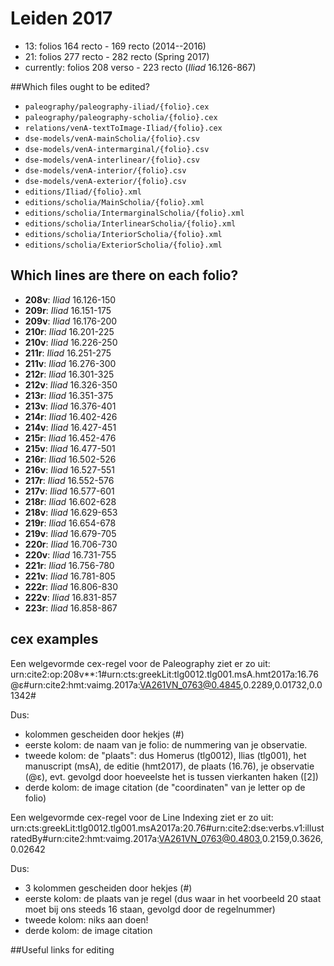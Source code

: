 # Leiden 2017
* 13: folios 164 recto - 169 recto (2014--2016)
* 21: folios 277 recto - 282 recto (Spring 2017)
* currently: folios 208 verso - 223 recto (*Iliad* 16.126-867)

##Which files ought to be edited?
* `paleography/paleography-iliad/{folio}.cex`
* `paleography/paleography-scholia/{folio}.cex`
* `relations/venA-textToImage-Iliad/{folio}.cex`
* `dse-models/venA-mainScholia/{folio}.csv`
* `dse-models/venA-intermarginal/{folio}.csv`
* `dse-models/venA-interlinear/{folio}.csv`
* `dse-models/venA-interior/{folio}.csv`
* `dse-models/venA-exterior/{folio}.csv`
* `editions/Iliad/{folio}.xml`
* `editions/scholia/MainScholia/{folio}.xml`
* `editions/scholia/IntermarginalScholia/{folio}.xml`
* `editions/scholia/InterlinearScholia/{folio}.xml`
* `editions/scholia/InteriorScholia/{folio}.xml`
* `editions/scholia/ExteriorScholia/{folio}.xml`

## Which lines are there on each folio?
* **208v**: *Iliad* 16.126-150
* **209r**: *Iliad* 16.151-175
* **209v**: *Iliad* 16.176-200
* **210r**: *Iliad* 16.201-225
* **210v**: *Iliad* 16.226-250
* **211r**: *Iliad* 16.251-275
* **211v**: *Iliad* 16.276-300
* **212r**: *Iliad* 16.301-325
* **212v**: *Iliad* 16.326-350
* **213r**: *Iliad* 16.351-375
* **213v**: *Iliad* 16.376-401
* **214r**: *Iliad* 16.402-426
* **214v**: *Iliad* 16.427-451
* **215r**: *Iliad* 16.452-476
* **215v**: *Iliad* 16.477-501
* **216r**: *Iliad* 16.502-526
* **216v**: *Iliad* 16.527-551
* **217r**: *Iliad* 16.552-576
* **217v**: *Iliad* 16.577-601
* **218r**: *Iliad* 16.602-628
* **218v**: *Iliad* 16.629-653
* **219r**: *Iliad* 16.654-678
* **219v**: *Iliad* 16.679-705
* **220r**: *Iliad* 16.706-730
* **220v**: *Iliad* 16.731-755
* **221r**: *Iliad* 16.756-780
* **221v**: *Iliad* 16.781-805
* **222r**: *Iliad* 16.806-830
* **222v**: *Iliad* 16.831-857
* **223r**: *Iliad* 16.858-867

## cex examples 
Een welgevormde cex-regel voor de Paleography ziet er zo uit:
urn:cite2:op:208v**:1#urn:cts:greekLit:tlg0012.tlg001.msA.hmt2017a:16.76@ε#urn:cite2:hmt:vaimg.2017a:VA261VN_0763@0.4845,0.2289,0.01732,0.01342#

Dus:
* kolommen gescheiden door hekjes (#)
* eerste kolom: de naam van je folio: de nummering van je observatie. 
* tweede kolom: de "plaats": dus Homerus (tlg0012), Ilias (tlg001), het manuscript (msA), de editie (hmt2017), de plaats (16.76), je observatie (@ε), evt. gevolgd door hoeveelste het is tussen vierkanten haken ([2])
* derde kolom: de image citation (de "coordinaten" van je letter op de folio)

Een welgevormde cex-regel voor de Line Indexing ziet er zo uit:
urn:cts:greekLit:tlg0012.tlg001.msA2017a:20.76#urn:cite2:dse:verbs.v1:illustratedBy#urn:cite2:hmt:vaimg.2017a:VA261VN_0763@0.4803,0.2159,0.3626,0.02642

Dus:
* 3 kolommen gescheiden door hekjes (#)
* eerste kolom: de plaats van je regel (dus waar in het voorbeeld 20 staat moet bij ons steeds 16 staan, gevolgd door de regelnummer)
* tweede kolom: niks aan doen!
* derde kolom: de image citation

##Useful links for editing
